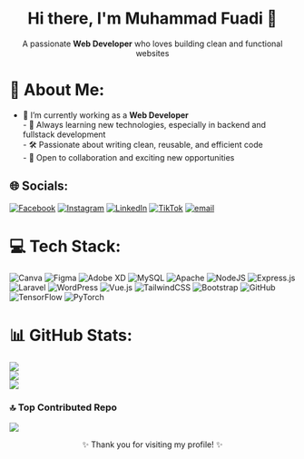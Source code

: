 <h1 align="center">Hi there, I'm Muhammad Fuadi 👋</h1>
<p align="center">A passionate <b>Web Developer</b> who loves building clean and functional websites</p>

# 💫 About Me:
- 🔭 I’m currently working as a **Web Developer**<br>- 🌱 Always learning new technologies, especially in backend and fullstack development<br>- 🛠️ Passionate about writing clean, reusable, and efficient code<br>- 🤝 Open to collaboration and exciting new opportunities


## 🌐 Socials:
[![Facebook](https://img.shields.io/badge/Facebook-%231877F2.svg?logo=Facebook&logoColor=white)](https://facebook.com/fuadevo19) [![Instagram](https://img.shields.io/badge/Instagram-%23E4405F.svg?logo=Instagram&logoColor=white)](https://instagram.com/fuad) [![LinkedIn](https://img.shields.io/badge/LinkedIn-%230077B5.svg?logo=linkedin&logoColor=white)](https://linkedin.com/in/www.linkedin.com/in/fuadevo19) [![TikTok](https://img.shields.io/badge/TikTok-%23000000.svg?logo=TikTok&logoColor=white)](https://tiktok.com/@fuadevo19) [![email](https://img.shields.io/badge/Email-D14836?logo=gmail&logoColor=white)](mailto:fuadevo19@gmail.com) 

# 💻 Tech Stack:
![Canva](https://img.shields.io/badge/Canva-%2300C4CC.svg?style=for-the-badge&logo=Canva&logoColor=white) ![Figma](https://img.shields.io/badge/figma-%23F24E1E.svg?style=for-the-badge&logo=figma&logoColor=white) ![Adobe XD](https://img.shields.io/badge/Adobe%20XD-470137?style=for-the-badge&logo=Adobe%20XD&logoColor=#FF61F6) ![MySQL](https://img.shields.io/badge/mysql-4479A1.svg?style=for-the-badge&logo=mysql&logoColor=white) ![Apache](https://img.shields.io/badge/apache-%23D42029.svg?style=for-the-badge&logo=apache&logoColor=white) ![NodeJS](https://img.shields.io/badge/node.js-6DA55F?style=for-the-badge&logo=node.js&logoColor=white) ![Express.js](https://img.shields.io/badge/express.js-%23404d59.svg?style=for-the-badge&logo=express&logoColor=%2361DAFB) ![Laravel](https://img.shields.io/badge/laravel-%23FF2D20.svg?style=for-the-badge&logo=laravel&logoColor=white) ![WordPress](https://img.shields.io/badge/WordPress-%23117AC9.svg?style=for-the-badge&logo=WordPress&logoColor=white) ![Vue.js](https://img.shields.io/badge/vue.js-%2335495e.svg?style=for-the-badge&logo=vuedotjs&logoColor=%234FC08D) ![TailwindCSS](https://img.shields.io/badge/tailwindcss-%2338B2AC.svg?style=for-the-badge&logo=tailwind-css&logoColor=white) ![Bootstrap](https://img.shields.io/badge/bootstrap-%238511FA.svg?style=for-the-badge&logo=bootstrap&logoColor=white) ![GitHub](https://img.shields.io/badge/github-%23121011.svg?style=for-the-badge&logo=github&logoColor=white) ![TensorFlow](https://img.shields.io/badge/TensorFlow-%23FF6F00.svg?style=for-the-badge&logo=TensorFlow&logoColor=white) ![PyTorch](https://img.shields.io/badge/PyTorch-%23EE4C2C.svg?style=for-the-badge&logo=PyTorch&logoColor=white)
# 📊 GitHub Stats:
![](https://github-readme-stats.vercel.app/api?username=fuadevo19&theme=merko&hide_border=false&include_all_commits=true&count_private=false)<br/>
![](https://nirzak-streak-stats.vercel.app/?user=fuadevo19&theme=merko&hide_border=false)<br/>
![](https://github-readme-stats.vercel.app/api/top-langs/?username=fuadevo19&theme=merko&hide_border=false&include_all_commits=true&count_private=false&layout=compact)

### 🔝 Top Contributed Repo
![](https://github-contributor-stats.vercel.app/api?username=fuadevo19&limit=5&theme=merko&combine_all_yearly_contributions=true)

<!-- Proudly created with GPRM ( https://gprm.itsvg.in ) -->

<p align="center">✨ Thank you for visiting my profile! ✨</p>
